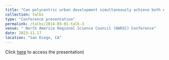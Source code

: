 ```yaml
---
title: "Can polycentric urban development simultaneously achieve both economic growth and regional equity? A multi-scale analysis of German regions"
collection: talks
type: "Conference presentation"
permalink: /talks/2014-03-01-talk-3
venue: " North America Regional Science Council (NARSC) Conference"
date: 2023-11-17
location: "San Diego, CA"
---
```


Click [here](http://wenzhengli-etal.github.io/files/NARSC2023_GermanyPOlycentricity1.pdf) to access the presentation)
